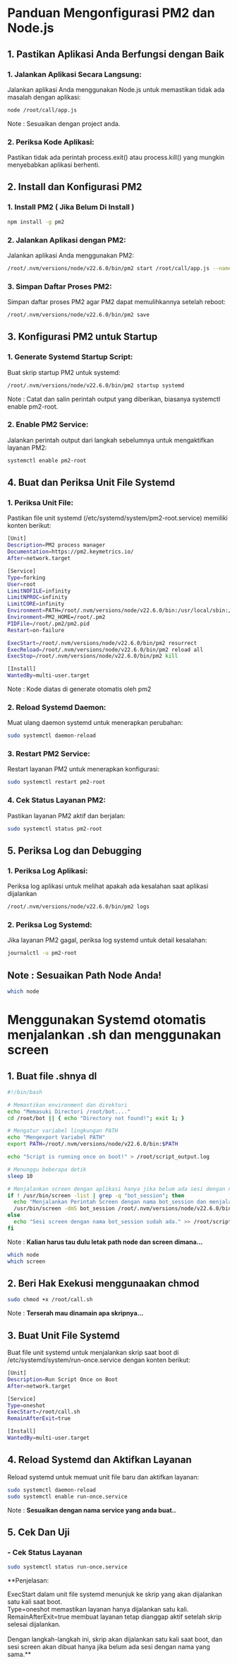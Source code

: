 # Panduan Mengonfigurasi PM2 dan Node.js
## 1. Pastikan Aplikasi Anda Berfungsi dengan Baik
### 1. Jalankan Aplikasi Secara Langsung:
Jalankan aplikasi Anda menggunakan Node.js untuk memastikan tidak ada masalah dengan aplikasi:
```bash
node /root/call/app.js
```
Note : Sesuaikan dengan project anda.

### 2. Periksa Kode Aplikasi:
Pastikan tidak ada perintah process.exit() atau process.kill() yang mungkin menyebabkan aplikasi berhenti.

## 2. Install dan Konfigurasi PM2
### 1. Install PM2 ( Jika Belum Di Install )
```bash
npm install -g pm2
```
### 2. Jalankan Aplikasi dengan PM2:
Jalankan aplikasi Anda menggunakan PM2:
```bash
/root/.nvm/versions/node/v22.6.0/bin/pm2 start /root/call/app.js --name myapp
```
### 3. Simpan Daftar Proses PM2:
Simpan daftar proses PM2 agar PM2 dapat memulihkannya setelah reboot:
```bash
/root/.nvm/versions/node/v22.6.0/bin/pm2 save
```
## 3. Konfigurasi PM2 untuk Startup
### 1. Generate Systemd Startup Script:
Buat skrip startup PM2 untuk systemd:
```bash
/root/.nvm/versions/node/v22.6.0/bin/pm2 startup systemd
```
Note : Catat dan salin perintah output yang diberikan, biasanya systemctl enable pm2-root.

### 2. Enable PM2 Service:
Jalankan perintah output dari langkah sebelumnya untuk mengaktifkan layanan PM2:
```bash
systemctl enable pm2-root
```
## 4. Buat dan Periksa Unit File Systemd
### 1. Periksa Unit File:
Pastikan file unit systemd (/etc/systemd/system/pm2-root.service) memiliki konten berikut:
```bash
[Unit]
Description=PM2 process manager
Documentation=https://pm2.keymetrics.io/
After=network.target

[Service]
Type=forking
User=root
LimitNOFILE=infinity
LimitNPROC=infinity
LimitCORE=infinity
Environment=PATH=/root/.nvm/versions/node/v22.6.0/bin:/usr/local/sbin:/usr/local/bin:/usr/sbin:/usr/bin:/sbin:/bin
Environment=PM2_HOME=/root/.pm2
PIDFile=/root/.pm2/pm2.pid
Restart=on-failure

ExecStart=/root/.nvm/versions/node/v22.6.0/bin/pm2 resurrect
ExecReload=/root/.nvm/versions/node/v22.6.0/bin/pm2 reload all
ExecStop=/root/.nvm/versions/node/v22.6.0/bin/pm2 kill

[Install]
WantedBy=multi-user.target
```
Note : Kode diatas di generate otomatis oleh pm2

### 2. Reload Systemd Daemon:
Muat ulang daemon systemd untuk menerapkan perubahan:
```bash
sudo systemctl daemon-reload
```
### 3. Restart PM2 Service:
Restart layanan PM2 untuk menerapkan konfigurasi:
```bash
sudo systemctl restart pm2-root
```
### 4. Cek Status Layanan PM2:
Pastikan layanan PM2 aktif dan berjalan:
```bash
sudo systemctl status pm2-root
```
## 5. Periksa Log dan Debugging
### 1. Periksa Log Aplikasi:
Periksa log aplikasi untuk melihat apakah ada kesalahan saat aplikasi dijalankan
```bash
/root/.nvm/versions/node/v22.6.0/bin/pm2 logs
```
### 2. Periksa Log Systemd:
Jika layanan PM2 gagal, periksa log systemd untuk detail kesalahan:
```bash
journalctl -u pm2-root
```

## Note : **Sesuaikan Path Node Anda!**
```bash
which node
```

# Menggunakan Systemd otomatis menjalankan .sh dan menggunakan screen 
## 1. Buat file .shnya dl
```bash
#!/bin/bash

# Memastikan environment dan direktori
echo "Memasuki Directori /root/bot...."
cd /root/bot || { echo "Directory not found!"; exit 1; }

# Mengatur variabel lingkungan PATH
echo "Mengexport Variabel PATH"
export PATH=/root/.nvm/versions/node/v22.6.0/bin:$PATH

echo "Script is running once on boot!" > /root/script_output.log

# Menunggu beberapa detik
sleep 10

# Menjalankan screen dengan aplikasi hanya jika belum ada sesi dengan nama yang sama
if ! /usr/bin/screen -list | grep -q "bot_session"; then
  echo "Menjalankan Perintah Screen dengan nama bot_session dan menjalankan npm start pada path project"
  /usr/bin/screen -dmS bot_session /root/.nvm/versions/node/v22.6.0/bin/npm start >> /root/call.log 2>&1
else
  echo "Sesi screen dengan nama bot_session sudah ada." >> /root/script_output.log
fi

```
Note : **Kalian harus tau dulu letak path node dan screen dimana...**
```bash
which node
which screen
```
## 2. Beri Hak Exekusi menggunaakan chmod
```bash
sudo chmod +x /root/call.sh
```
Note : **Terserah mau dinamain apa skripnya...**
## 3. Buat Unit File Systemd
Buat file unit systemd untuk menjalankan skrip saat boot di /etc/systemd/system/run-once.service dengan konten berikut:
```bash
[Unit]
Description=Run Script Once on Boot
After=network.target

[Service]
Type=oneshot
ExecStart=/root/call.sh
RemainAfterExit=true

[Install]
WantedBy=multi-user.target
```
## 4. Reload Systemd dan Aktifkan Layanan
Reload systemd untuk memuat unit file baru dan aktifkan layanan:
```bash
sudo systemctl daemon-reload
sudo systemctl enable run-once.service
```
Note : **Sesuaikan dengan nama service yang anda buat..**
## 5. Cek Dan Uji
### - Cek Status Layanan
```bash
sudo systemctl status run-once.service
```
**Penjelasan:

ExecStart dalam unit file systemd menunjuk ke skrip yang akan dijalankan satu kali saat boot.<br>
Type=oneshot memastikan layanan hanya dijalankan satu kali.<br>
RemainAfterExit=true membuat layanan tetap dianggap aktif setelah skrip selesai dijalankan.<br>
<br>
Dengan langkah-langkah ini, skrip akan dijalankan satu kali saat boot, dan sesi screen akan dibuat hanya jika belum ada sesi dengan nama yang sama.**



